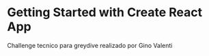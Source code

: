 # Getting Started with Create React App

Challenge tecnico para greydive realizado por Gino Valenti



